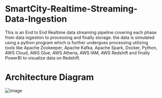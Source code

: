 # SmartCity-Realtime-Streaming-Data-Ingestion

This is an End to End Realtime data streaming pipeline covering each phase from data ingestion to processing and finally storage. the data is simulated using a python program which is further undergoes processing utilizing tools like Apache Zookeeper, Apache Kafka, Apache Spark, Docker, Python, AWS Cloud, AWS Glue, AWS Athena, AWS IAM, AWS Redshift and finally PowerBI to visualize data on Redshift.


# Architecture Diagram

![image](https://github.com/user-attachments/assets/e77b1b0e-40dd-4995-a3c3-821fbe8d0b25)
